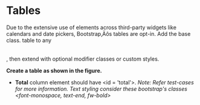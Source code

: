 # Tables
Due to the extensive use of <table> elements across third-party widgets like calendars and date pickers, Bootstrap‚Äôs tables are opt-in. Add the base class. table to any <table>, then extend with optional modifier classes or custom styles.
 
 <strong>Create a table as shown in the figure.</strong>
 - <strong>Total</strong> column element should have <id = 'total'>.
 <i>Note: Refer test-cases for more information.</i>
 <i>Text styling consider these bootstrap's classes <font-monospace, text-end, fw-bold></i>
